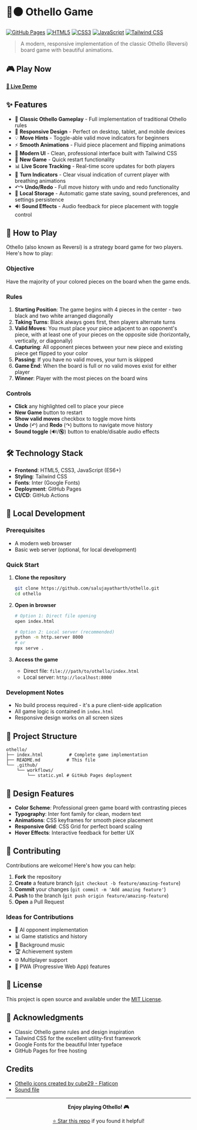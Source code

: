 # 🔴⚫ Othello Game

[![GitHub Pages](https://img.shields.io/badge/GitHub%20Pages-Live%20Demo-brightgreen?style=for-the-badge&logo=github)](https://salujayatharth.github.io/othello/)
[![HTML5](https://img.shields.io/badge/HTML5-E34F26?style=for-the-badge&logo=html5&logoColor=white)](https://developer.mozilla.org/en-US/docs/Web/HTML)
[![CSS3](https://img.shields.io/badge/CSS3-1572B6?style=for-the-badge&logo=css3&logoColor=white)](https://developer.mozilla.org/en-US/docs/Web/CSS)
[![JavaScript](https://img.shields.io/badge/JavaScript-F7DF1E?style=for-the-badge&logo=javascript&logoColor=black)](https://developer.mozilla.org/en-US/docs/Web/JavaScript)
[![Tailwind CSS](https://img.shields.io/badge/Tailwind_CSS-38B2AC?style=for-the-badge&logo=tailwind-css&logoColor=white)](https://tailwindcss.com/)

> A modern, responsive implementation of the classic Othello (Reversi) board game with beautiful animations.

## 🎮 Play Now

**[🚀 Live Demo](https://salujayatharth.github.io/othello/)**

## ✨ Features

- 🎯 **Classic Othello Gameplay** - Full implementation of traditional Othello rules
- 📱 **Responsive Design** - Perfect on desktop, tablet, and mobile devices
- 💡 **Move Hints** - Toggle-able valid move indicators for beginners
- ⚡ **Smooth Animations** - Fluid piece placement and flipping animations
- 🎨 **Modern UI** - Clean, professional interface built with Tailwind CSS
- 🔄 **New Game** - Quick restart functionality
- 📊 **Live Score Tracking** - Real-time score updates for both players
- 🎪 **Turn Indicators** - Clear visual indication of current player with breathing animations
- ↶↷ **Undo/Redo** - Full move history with undo and redo functionality
- 💾 **Local Storage** - Automatic game state saving, sound preferences, and settings persistence
- 🔊 **Sound Effects** - Audio feedback for piece placement with toggle control

## 🎯 How to Play

Othello (also known as Reversi) is a strategy board game for two players. Here's how to play:

### Objective
Have the majority of your colored pieces on the board when the game ends.

### Rules
1. **Starting Position**: The game begins with 4 pieces in the center - two black and two white arranged diagonally
2. **Taking Turns**: Black always goes first, then players alternate turns
3. **Valid Moves**: You must place your piece adjacent to an opponent's piece, with at least one of your pieces on the opposite side (horizontally, vertically, or diagonally)
4. **Capturing**: All opponent pieces between your new piece and existing piece get flipped to your color
5. **Passing**: If you have no valid moves, your turn is skipped
6. **Game End**: When the board is full or no valid moves exist for either player
7. **Winner**: Player with the most pieces on the board wins

### Controls
- **Click** any highlighted cell to place your piece
- **New Game** button to restart
- **Show valid moves** checkbox to toggle move hints
- **Undo** (↶) and **Redo** (↷) buttons to navigate move history
- **Sound toggle** (🔊/🔇) button to enable/disable audio effects

## 🛠️ Technology Stack

- **Frontend**: HTML5, CSS3, JavaScript (ES6+)
- **Styling**: Tailwind CSS
- **Fonts**: Inter (Google Fonts)
- **Deployment**: GitHub Pages
- **CI/CD**: GitHub Actions

## 🚀 Local Development

### Prerequisites
- A modern web browser
- Basic web server (optional, for local development)

### Quick Start

1. **Clone the repository**
   ```bash
   git clone https://github.com/salujayatharth/othello.git
   cd othello
   ```

2. **Open in browser**
   ```bash
   # Option 1: Direct file opening
   open index.html
   
   # Option 2: Local server (recommended)
   python -m http.server 8000
   # or
   npx serve .
   ```

3. **Access the game**
   - Direct file: `file:///path/to/othello/index.html`
   - Local server: `http://localhost:8000`

### Development Notes
- No build process required - it's a pure client-side application
- All game logic is contained in `index.html`
- Responsive design works on all screen sizes

## 📁 Project Structure

```
othello/
├── index.html          # Complete game implementation
├── README.md          # This file
└── .github/
    └── workflows/
        └── static.yml # GitHub Pages deployment
```

## 🎨 Design Features

- **Color Scheme**: Professional green game board with contrasting pieces
- **Typography**: Inter font family for clean, modern text
- **Animations**: CSS keyframes for smooth piece placement
- **Responsive Grid**: CSS Grid for perfect board scaling
- **Hover Effects**: Interactive feedback for better UX

## 🤝 Contributing

Contributions are welcome! Here's how you can help:

1. **Fork** the repository
2. **Create** a feature branch (`git checkout -b feature/amazing-feature`)
3. **Commit** your changes (`git commit -m 'Add amazing feature'`)
4. **Push** to the branch (`git push origin feature/amazing-feature`)
5. **Open** a Pull Request

### Ideas for Contributions
- 🤖 AI opponent implementation
- 📊 Game statistics and history
- 🎵 Background music
- 🏆 Achievement system
- 🌐 Multiplayer support
- 📱 PWA (Progressive Web App) features

## 📝 License

This project is open source and available under the [MIT License](LICENSE).

## 🙏 Acknowledgments

- Classic Othello game rules and design inspiration
- Tailwind CSS for the excellent utility-first framework
- Google Fonts for the beautiful Inter typeface
- GitHub Pages for free hosting

## Credits

- [Othello icons created by cube29 - Flaticon](https://www.flaticon.com/free-icons/othello)
- [Sound file](https://pixabay.com/sound-effects/coin2-89425)


---

<div align="center">

**Enjoy playing Othello! 🎮**

[⭐ Star this repo](https://github.com/salujayatharth/othello) if you found it helpful!


</div>
